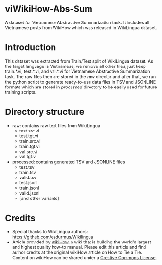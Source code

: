 # viWikiHow-Abs-Sum
A dataset for Vietnamese Abstractive Summarization task.
It includes all Vietnamese posts from WikiHow which was released in WikiLingua dataset.

# Introduction
This dataset was extracted from Train/Test split of WikiLingua dataset. As the target language is Vietnamese, we remove all other files, just keep train.\*.vi, test.\*.vi, and val.\*.vi for Vietnamese Abstractive Summarization task. The raw files then are stored in the *raw* director and after that, we run the python script to generate ready-to-use data files in TSV and JSONLINE formats which are stored in *processed* directory to be easily used for future training scripts.

# Directory structure
- raw: contains raw text files from WikiLingua
  - test.src.vi
  - test.tgt.vi
  - train.src.vi
  - train.tgt.vi
  - val.src.vi
  - val.tgt.vi
- processed: contains generated TSV and JSONLINE files
  - test.tsv
  - train.tsv
  - valid.tsv
  - test.jsonl
  - train.jsonl
  - valid.jsonl
  - [and other variants]

# Credits
- Special thanks to WikiLingua authors: https://github.com/esdurmus/Wikilingua
- Article provided by <a href="https://www.wikihow.com/Main-Page" target="_blank">wikiHow</a>, a wiki that is building the world's largest and highest quality how-to manual. Please edit this article and find author credits at the original wikiHow article on How to Tie a Tie. Content on wikiHow can be shared under a <a href="http://creativecommons.org/licenses/by-nc-sa/3.0/" target="_blank">Creative Commons License</a>.
